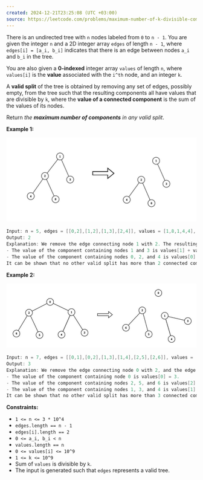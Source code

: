 ```yaml
---
created: 2024-12-21T23:25:08 (UTC +03:00)
source: https://leetcode.com/problems/maximum-number-of-k-divisible-components/description/?envType=daily-question&envId=2024-12-21
---
```

There is an undirected tree with `n` nodes labeled from `0` to `n - 1`. You are given the integer `n` and a 2D integer array `edges` of length `n - 1`, where `edges[i] = [a_i, b_i]` indicates that there is an edge between nodes `a_i` and `b_i` in the tree.

You are also given a **0-indexed** integer array `values` of length `n`, where `values[i]` is the **value** associated with the `i^th` node, and an integer `k`.

A **valid split** of the tree is obtained by removing any set of edges, possibly empty, from the tree such that the resulting components all have values that are divisible by `k`, where the **value of a connected component** is the sum of the values of its nodes.

Return _the **maximum number of components** in any valid split_.


**Example 1:**

![img.png](img.png)

``` Java
Input: n = 5, edges = [[0,2],[1,2],[1,3],[2,4]], values = [1,8,1,4,4], k = 6
Output: 2
Explanation: We remove the edge connecting node 1 with 2. The resulting split is valid because:
- The value of the component containing nodes 1 and 3 is values[1] + values[3] = 12.
- The value of the component containing nodes 0, 2, and 4 is values[0] + values[2] + values[4] = 6.
It can be shown that no other valid split has more than 2 connected components.
```


**Example 2:**

![img_1.png](img_1.png)

``` Java
Input: n = 7, edges = [[0,1],[0,2],[1,3],[1,4],[2,5],[2,6]], values = [3,0,6,1,5,2,1], k = 3
Output: 3
Explanation: We remove the edge connecting node 0 with 2, and the edge connecting node 0 with 1. The resulting split is valid because:
- The value of the component containing node 0 is values[0] = 3.
- The value of the component containing nodes 2, 5, and 6 is values[2] + values[5] + values[6] = 9.
- The value of the component containing nodes 1, 3, and 4 is values[1] + values[3] + values[4] = 6.
It can be shown that no other valid split has more than 3 connected components.
```


**Constraints:**

-   `1 <= n <= 3 * 10^4`
-   `edges.length == n - 1`
-   `edges[i].length == 2`
-   `0 <= a_i, b_i < n`
-   `values.length == n`
-   `0 <= values[i] <= 10^9`
-   `1 <= k <= 10^9`
-   Sum of `values` is divisible by `k`.
-   The input is generated such that `edges` represents a valid tree.

